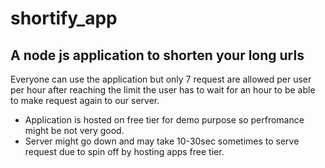# shortify_app
## A node js application to shorten your long urls

Everyone can use the application but only 7 request are allowed
per user per hour after reaching the limit the user has to wait 
for an hour to be able to make request again to our server.

 - Application is hosted on free tier for demo purpose so perfromance might be not very good.
 - Server might go down and may take 10-30sec sometimes to serve request due to spin off by hosting apps free tier.